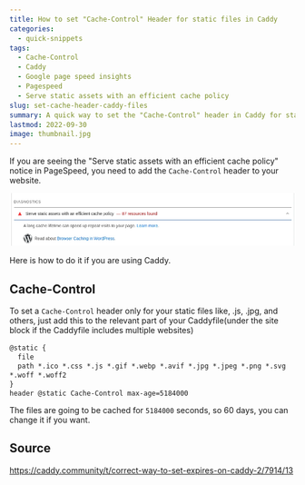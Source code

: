 ```yaml
---
title: How to set "Cache-Control" Header for static files in Caddy
categories:
  - quick-snippets
tags:
  - Cache-Control
  - Caddy
  - Google page speed insights
  - Pagespeed
  - Serve static assets with an efficient cache policy
slug: set-cache-header-caddy-files
summary: A quick way to set the "Cache-Control" header in Caddy for static files
lastmod: 2022-09-30
image: thumbnail.jpg
---
```


If you are seeing the "Serve static assets with an efficient cache policy" notice in PageSpeed, you need to add the `Cache-Control` header to your website.

![](pagespeed.webp)

Here is how to do it if you are using Caddy.

## Cache-Control 
To set a `Cache-Control` header only for your static files like, .js, .jpg, and others, just add this to the relevant part of your Caddyfile(under the site block if the Caddyfile includes multiple websites)

```
@static {
  file
  path *.ico *.css *.js *.gif *.webp *.avif *.jpg *.jpeg *.png *.svg *.woff *.woff2
}
header @static Cache-Control max-age=5184000
```

The files are going to be cached for `5184000` seconds, so 60 days, you can change it if you want.

## Source
https://caddy.community/t/correct-way-to-set-expires-on-caddy-2/7914/13